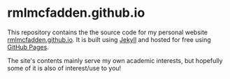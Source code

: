 # rmlmcfadden.github.io

This repository contains the the source code for my personal website
[rmlmcfadden.github.io](https://rmlmcfadden.github.io).
It is built using [Jekyll](https://jekyllrb.com/) and hosted for free using
[GitHub Pages](https://pages.github.com/).

The site's contents mainly serve my own academic interests, but hopefully some
of it is also of interest/use to you!
